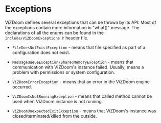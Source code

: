 # Exceptions

ViZDoom defines several exceptions that can be thrown by its API:
Most of the exceptions contain more information in "what()" message.
The declarations of all the enums can be found in the `include/ViZDoomExceptions.h` header file.


* `FileDoesNotExistException` - means that file specified as part of a configuration does not exist.

* `MessageQueueException/SharedMemoryException` - means that communication with ViZDoom's instance failed. Usually, means a problem with permissions or system configuration.

* `ViZDoomErrorException` - means that an error in the ViZDoom engine occurred.

* `ViZDoomIsNotRunningException` - means that called method cannot be used when ViZDoom instance is not running.

* `ViZDoomUnexpectedExitException` - means that ViZDoom's instance was closed/terminated/killed from the outside.
